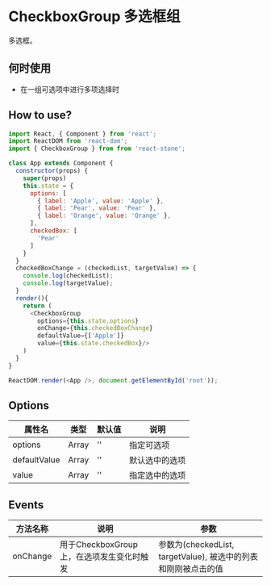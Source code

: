 # CheckboxGroup 多选框组
多选框。

## 何时使用

- 在一组可选项中进行多项选择时


## How to use?

```javascript
import React, { Component } from 'react';
import ReactDOM from 'react-dom';
import { CheckboxGroup } from from 'react-stone';

class App extends Component {
  constructor(props) {
    super(props)
    this.state = {
      options: [
        { label: 'Apple', value: 'Apple' },
        { label: 'Pear', value: 'Pear' },
        { label: 'Orange', value: 'Orange' },
      ],
      checkedBox: [
        'Pear'
      ]
    }
  }
  checkedBoxChange = (checkedList, targetValue) => {
    console.log(checkedList);
    console.log(targetValue);
  }
  render(){
    return (
      <CheckboxGroup
        options={this.state.options}
        onChange={this.checkedBoxChange}
        defaultValue={['Apple']}
        value={this.state.checkedBox}/>
    )
  }
}

ReactDOM.render(<App />, document.getElementById('root'));
```


## Options

属性名   |    类型   |     默认值     |     说明
----    | ----    | ----    | ----    |
options  | Array  | '' |  指定可选项
defaultValue | Array | '' | 默认选中的选项
value | Array | '' | 指定选中的选项

## Events
方法名称   |    说明    |    参数    |
----    | ----      | ----        |
onChange | 用于CheckboxGroup上，在选项发生变化时触发 | 参数为(checkedList, targetValue), 被选中的列表和刚刚被点击的值
